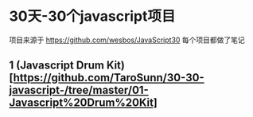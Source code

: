 # 30天-30个javascript项目
项目来源于 https://github.com/wesbos/JavaScript30 每个项目都做了笔记

## 1 (Javascript Drum Kit)[https://github.com/TaroSunn/30-30-javascript-/tree/master/01-Javascript%20Drum%20Kit]


